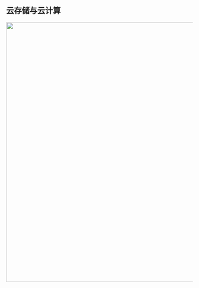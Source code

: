 ## 云存储与云计算

<div align="center">    
    <img src="https://cdn.lichangao.com/wp-content/uploads/2019/11/云存储与云计算.png" height=700px />
</div>
